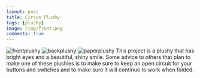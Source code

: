 ```yaml
---
layout: post
title: Circus Plushy
tags: [plushy]
image: /img/front.png
comments: true
---
```


![frontplushy](https://jgunn09.github.io/CS103Etextiles/img/front.png)
![backplushy](https://jgunn09.github.io/CS103Etextiles/img/back.png)
![paperplushy](https://jgunn09.github.io/CS103Etextiles/img/paper.png)
This project is a plushy that has bright eyes and a beautiful, shiny smile.
Some advice to others that plan to make one of these plushies is to make sure to keep an open circuit for your buttons and switches and to make sure it will continue to work when folded.

